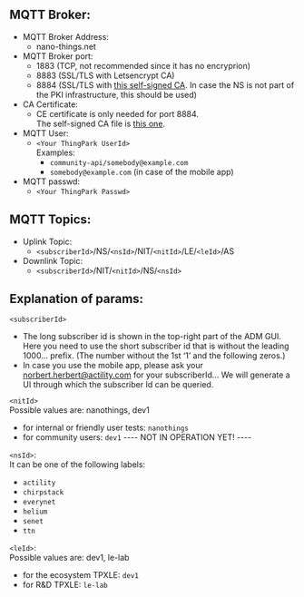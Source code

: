 ## MQTT Broker:

- MQTT Broker Address:
  - nano-things.net
- MQTT Broker port:
  - 1883 (TCP, not recommended since it has no encryprion)
  - 8883 (SSL/TLS with Letsencrypt CA)
  - 8884 (SSL/TLS with [this self-signed CA](https://nano-things.net/ca.crt). In case the NS is not part of the PKI infrastructure, this should be used)
- CA Certificate:
  - CE certificate is only needed for port 8884.  
    The self-signed CA file is [this one](https://nano-things.net/ca.crt).
- MQTT User:
  - `<Your ThingPark UserId>`  
    Examples:
    - `community-api/somebody@example.com`
    - `somebody@example.com` (in case of the mobile app)
- MQTT passwd:
  - `<Your ThingPark Passwd>`

## MQTT Topics:

- Uplink Topic:
  - `<subscriberId>`/NS/`<nsId>`/NIT/`<nitId>`/LE/`<leId>`/AS
- Downlink Topic:
  - `<subscriberId>`/NIT/`<nitId>`/NS/`<nsId>`

## Explanation of params:

`<subscriberId>`

- The long subscriber id is shown in the top-right part of the ADM GUI. Here you need to use the short subscriber id that is without the leading 1000… prefix. (The number without the 1st ‘1’ and the following zeros.)
- In case you use the mobile app, please ask your norbert.herbert@actility.com for your subscriberId…
  We will generate a UI through which the subscriber Id can be queried.

`<nitId>`  
Possible values are: nanothings, dev1

- for internal or friendly user tests: `nanothings`
- for community users: `dev1` ---- NOT IN OPERATION YET! ----

`<nsId>`:  
It can be one of the following labels:

- `actility`
- `chirpstack`
- `everynet`
- `helium`
- `senet`
- `ttn`

`<leId>`:  
Possible values are: dev1, le-lab

- for the ecosystem TPXLE: `dev1`
- for R&D TPXLE: `le-lab`
